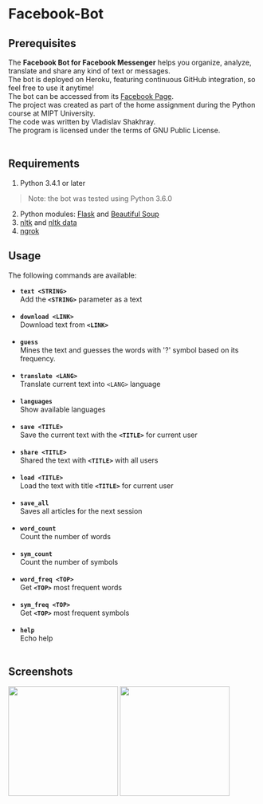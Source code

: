 # Facebook-Bot

## Prerequisites
The **Facebook Bot for Facebook Messenger** helps you organize, analyze, translate and share any kind of text or messages.<br>
The bot is deployed on Heroku, featuring continuous GitHub integration, so feel free to use it anytime!<br>
The bot can be accessed from its [Facebook Page](https://www.facebook.com/mipt.bot).
<br>The project was created as part of the home assignment during the Python course at MIPT University.
<br> The code was written by Vladislav Shakhray.<br>The program is licensed under the terms of GNU Public License.
<br><br>

## Requirements
1. Python 3.4.1 or later
> Note: the bot was tested using Python 3.6.0
2. Python modules: [Flask](http://flask.pocoo.org) and [Beautiful Soup](https://www.crummy.com/software/BeautifulSoup/#Download)
3. [nltk](http://www.nltk.org/install.html) and [nltk data](http://www.nltk.org/data.html)
4. [ngrok](https://ngrok.com/download)

## Usage

The following commands are available:
* **```text <STRING>```**  <br> Add the **```<STRING>```** parameter as a text<br><br>
* **```download <LINK>```**<br>Download text from **```<LINK>```**<br><br>
* **```guess```**<br>Mines the text and guesses the words with '?' symbol based on its frequency.<br><br>
* **```translate <LANG>```**<br>Translate current text into  ```<LANG>``` language<br><br>
* **```languages```**<br>Show available languages<br><br>
* **```save <TITLE>```**<br>Save the current text with the **```<TITLE>```** for current user<br><br>
* **```share <TITLE>```**<br>Shared the text with **```<TITLE>```** with all users<br><br>
* **```load <TITLE>```**<br>Load the text with title **```<TITLE>```** for current user<br><br>
* **```save_all```**<br>Saves all articles for the next session<br><br>
* **```word_count```**<br>Count the number of words<br><br>
* **```sym_count```**<br>Count the number of symbols<br><br>
* **```word_freq <TOP>```**<br>Get **```<TOP>```** most frequent words<br><br>
* **```sym_freq <TOP>```**<br>Get **```<TOP>```** most frequent symbols<br><br>
* **```help```**<br>Echo help<br><br>

## Screenshots
<img src="https://ibin.co/3LKoNy8rzeWD.jpg" width="220"/> <img src="https://ibin.co/3LKp2rydacB3.jpg" width="220"/> 
